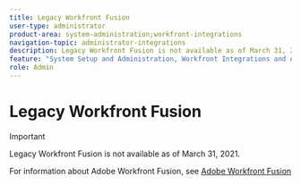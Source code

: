 ```yaml
---
title: Legacy Workfront Fusion
user-type: administrator
product-area: system-administration;workfront-integrations
navigation-topic: administrator-integrations
description: Legacy Workfront Fusion is not available as of March 31, 2021.
feature: "System Setup and Administration, Workfront Integrations and Apps"
role: Admin
---
```


# Legacy Workfront Fusion

>[!IMPORTANT]
>
>Legacy Workfront Fusion is not available as of March 31, 2021.
>
>For information about Adobe Workfront Fusion, see [Adobe Workfront Fusion](../../workfront-fusion/workfront-fusion-2.md)

<!--
<div data-mc-conditions="QuicksilverOrClassic.Draft mode">
<p>The Legacy Workfront Fusion integration platform enables you to connect Workfront to multiple third-party applications. For example, you can create a new project in Workfront once your marketing budget is approved in another application.</p>
<p>For information about the 2020 version of this product, Workfront Fusion, see the <a href="https://www.workfront.com/products/fusion/">Workfront Fusion product page</a>.</p>
<h2>About Legacy Workfront Fusion</h2>
<p>Designer is the core tool for building connections in Legacy Workfront Fusion, and contains a few basic elements. Every connector you build within Designer contains the following elements:</p>
<ul>
<li> <p><strong>FLO:</strong> Integrations in Legacy Workfront Fusion are built using FLOs. A FLO is a process with a series of steps that is kicked off by a singular event (for example, a record is added or updated or a period of time has elapsed).</p> </li>
<li><strong>Card:</strong> A unit of functionality, either an Action or Event. Each step in a FLO is called a card.&nbsp;An Event card triggers a series of Actions that manipulate data or connect Legacy Workfront Fusion to your desired application.</li>
<li><strong>Input Field:</strong> A field that accepts a value of a certain type that is user-defined.</li>
<li><strong>Output Field:</strong> A field that contains a value that is defined at the runtime of the FLO.&nbsp;Each card accepts data as an input&nbsp;and returns new data as an output.</li>
</ul>
<p>Legacy Workfront Fusion offers a library of prebuilt cloud applications that allow you to activate a FLO when events occur inside a selected cloud application. Legacy Workfront Fusion has over 150 available connectors.</p>
<p>Each Legacy Workfront Fusion package contains a certain number of tables per connector and days of Execution History.</p>
<ul>
<li><strong>Table:</strong> Used to store data across different FLOs with no external services or additional credentials required. Tables allow for efficient integration lookups or other processing needs.</li>
<li><strong>Execution History (FLO History):</strong> The record of every aspect of data in every FLO. It is commonly used for troubleshooting issues with individual FLOs.</li>
</ul> <note type="note">
When you create a FLO that contains a Workfront custom field, you need to make sure that the option
<strong>Display field change in update feeds</strong> is selected in the field's settings. For more information, see the section
<a href="../../administration-and-setup/customize-workfront/create-manage-custom-forms/create-or-edit-a-custom-form.md#create" class="MCXref xref" xrefformat="{para}">Create or edit a custom form</a> in the article
<a href="../../administration-and-setup/customize-workfront/create-manage-custom-forms/create-or-edit-a-custom-form.md" class="MCXref xref" xrefformat="{para}">Create or edit a custom form</a>.
</note>
<h2>Connect applications with Legacy Workfront Fusion</h2>
<p>For detailed information about each connector and how to configure it, see the <a href="https://learn.fusion.workfront.com/connector-reference/">Legacy Workfront Fusion Help Center</a>.</p> <note type="note">
If a connection fails when you create it, delete it and create a new one instead of trying to reauthorize it.
</note>
</div>
-->

